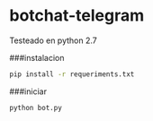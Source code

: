 # botchat-telegram

Testeado en python 2.7

###instalacion 

```bash
pip install -r requeriments.txt
```

###iniciar

```bash
python bot.py
```



